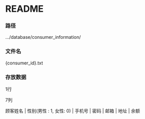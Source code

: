 # README

### 路径

.../database/consumer_information/

### 文件名

{consumer_id}.txt

### 存放数据

1行

7列

顾客姓名 | 性别(男性 : 1, 女性: 0) | 手机号 | 密码 | 邮箱 | 地址 | 余额
